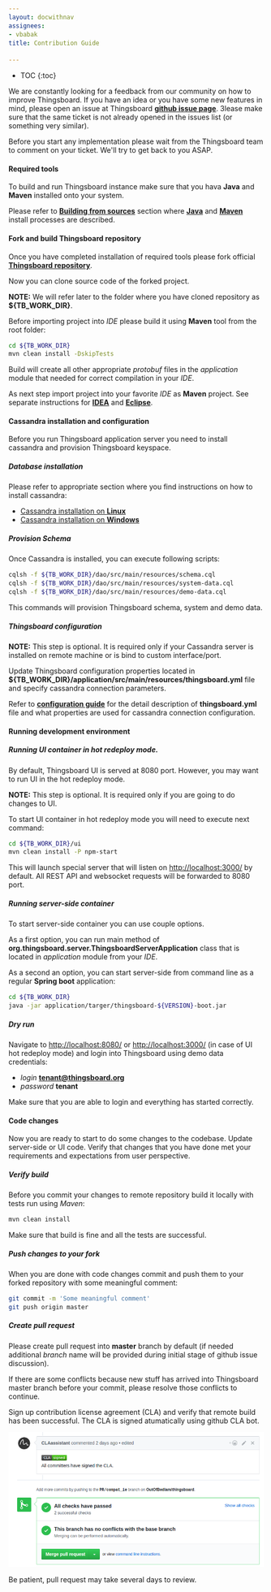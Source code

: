 ```yaml
---
layout: docwithnav
assignees:
- vbabak
title: Contribution Guide

---
```


* TOC
{:toc}

We are constantly looking for a feedback from our community on how to improve Thingsboard.
If you have an idea or you have some new features in mind, please open an issue at Thingsboard [**github issue page**](https://github.com/thingsboard/thingsboard/issues).
Зlease make sure that the same ticket is not already opened in the issues list (or something very similar).

Before you start any implementation please wait from the Thingsboard team to comment on your ticket. We'll try to get back to you ASAP.

#### Required tools

To build and run Thingsboard instance make sure that you hava **Java** and **Maven** installed onto your system.

Please refer to [**Building from sources**](/docs/user-guide/install/building-from-source) section where [**Java**](/docs/user-guide/install/building-from-source/#java) and [**Maven**](/docs/user-guide/install/building-from-source/#maven) install processes are described.

#### Fork and build Thingsboard repository

Once you have completed installation of required tools please fork official [**Thingsboard repository**](https://github.com/thingsboard/thingsboard).

Now you can clone source code of the forked project. 

**NOTE:** We will refer later to the folder where you have cloned repository as **${TB_WORK_DIR}**.

Before importing project into *IDE* please build it using **Maven** tool from the root folder:

```bash
cd ${TB_WORK_DIR}
mvn clean install -DskipTests
```

Build will create all other appropriate *protobuf* files in the *application* module that needed for correct compilation in your *IDE*.

As next step import project into your favorite *IDE* as **Maven** project. 
See separate instructions for [**IDEA**](https://www.jetbrains.com/help/idea/2016.3/importing-project-from-maven-model.html) and [**Eclipse**](http://javapapers.com/java/import-maven-project-into-eclipse/).   

#### Cassandra installation and configuration

Before you run Thingsboard application server you need to install cassandra and provision Thingsboard keyspace.

##### Database installation

Please refer to appropriate section where you find instructions on how to install cassandra:

 - [Cassandra installation on **Linux**](/docs/user-guide/install/linux/#cassandra)
 - [Cassandra installation on **Windows**](/docs/user-guide/install/windows/#cassandra)

##### Provision Schema

Once Cassandra is installed, you can execute following scripts:

```bash
cqlsh -f ${TB_WORK_DIR}/dao/src/main/resources/schema.cql
cqlsh -f ${TB_WORK_DIR}/dao/src/main/resources/system-data.cql
cqlsh -f ${TB_WORK_DIR}/dao/src/main/resources/demo-data.cql
```

This commands will provision Thingsboard schema, system and demo data.

##### Thingsboard configuration

**NOTE:** This step is optional. It is required only if your Cassandra server is installed on remote machine or is bind to custom interface/port.

Update Thingsboard configuration properties located in 
**${TB_WORK_DIR}/application/src/main/resources/thingsboard.yml** file and specify cassandra connection parameters.

Refer to [**configuration guide**](/docs/user-guide/install/config/) for the detail description of **thingsboard.yml** file and what properties are used for cassandra connection configuration.

#### Running development environment

##### Running UI container in hot redeploy mode.

By default, Thingsboard UI is served at 8080 port. However, you may want to run UI in the hot redeploy mode.

**NOTE:** This step is optional. It is required only if you are going to do changes to UI.
 
To start UI container in hot redeploy mode you will need to execute next command:

```bash
cd ${TB_WORK_DIR}/ui
mvn clean install -P npm-start
```

This will launch special server that will listen on [http://localhost:3000/](http://localhost:3000/) by default. All REST API and websocket requests will be forwarded to 8080 port. 

##### Running server-side container

To start server-side container you can use couple options.

As a first option, you can run main method of **org.thingsboard.server.ThingsboardServerApplication** class that is located in *application* module from your *IDE*.

As a second an option, you can start server-side from command line as a regular **Spring boot** application:

```bash
cd ${TB_WORK_DIR}
java -jar application/targer/thingsboard-${VERSION}-boot.jar
```

##### Dry run

Navigate to [http://localhost:8080/](http://localhost:8080/) or [http://localhost:3000/](http://localhost:3000/) (in case of UI hot redeploy mode) and login into Thingsboard using demo data credentials:

 - *login* **tenant@thingsboard.org**
 - *password* **tenant**

Make sure that you are able to login and everything has started correctly.

#### Code changes

Now you are ready to start to do some changes to the codebase.
Update server-side or UI code.
Verify that changes that you have done met your requirements and expectations from user perspective.

##### Verify build

Before you commit your changes to remote repository build it locally with tests run using *Maven*:

```bash
mvn clean install
```

Make sure that build is fine and all the tests are successful.

##### Push changes to your fork

When you are done with code changes commit and push them to your forked repository with some meaningful comment:

```bash
git commit -m 'Some meaningful comment'
git push origin master
```

##### Create pull request

Please create pull request into **master** branch by default (if needed additional *branch* name will be provided during initial stage of github issue discussion).

If there are some conflicts because new stuff has arrived into Thingsboard master branch before your commit, please resolve those conflicts to continue.

Sign up contribution license agreement (CLA) and verify that remote build has been successful. The CLA is signed atumatically using github CLA bot.
 
 ![image](/images/user-guide/pr_cla.png)

Be patient, pull request may take several days to review.


